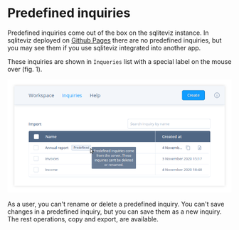 # Predefined inquiries

Predefined inquiries come out of the box on the sqliteviz instance. In sqliteviz
deployed on [Github Pages][1] there are no predefined inquiries, but you may
see them if you use sqliteviz integrated into another app.

These inquiries are shown in `Inqueries` list with a special label on the mouse
over (fig. 1).

![Fig. 1: Predefined inquiry](./img/Screenshot_predefined.png)

As a user, you can't rename or delete a predefined inquiry. You can't save
changes in a predefined inquiry, but you can save them as a new inquiry. The
rest operations, copy and export, are available.

[1]: https://lana-k.github.io/sqliteviz
